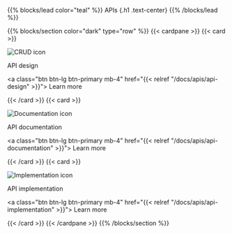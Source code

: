 {{% blocks/lead color="teal" %}}
APIs
{.h1 .text-center}
{{% /blocks/lead %}}

{{% blocks/section color="dark" type="row" %}}
{{< cardpane >}}
{{< card >}}

![CRUD icon](crud.png)

API design

<a class="btn btn-lg btn-primary mb-4" href="{{< relref "/docs/apis/api-design" >}}">
Learn more <i class="fas fa-arrow-alt-circle-right ms-2"></i>
</a>

{{< /card >}}
{{< card >}}

![Documentation icon](docs.png)

API documentation

<a class="btn btn-lg btn-primary mb-4" href="{{< relref "/docs/apis/api-documentation" >}}">
Learn more <i class="fas fa-arrow-alt-circle-right ms-2"></i>
</a>

{{< /card >}}
{{< card >}}

![Implementation icon](implementation.png)

API implementation

<a class="btn btn-lg btn-primary mb-4" href="{{< relref "/docs/apis/api-implementation" >}}">
Learn more <i class="fas fa-arrow-alt-circle-right ms-2"></i>
</a>

{{< /card >}}
{{< /cardpane >}}
{{% /blocks/section %}}
